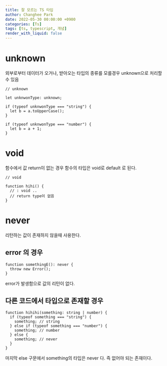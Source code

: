 ```yaml
---
title: 잘 모르는 TS 타입
author: Changhee Park
date: 2022-05-30 00:00:00 +0900
categories: [Ts]
tags: [ts, typescript, 개념]
render_with_liquid: false
---
```


# unknown

외부로부터 데이터가 오거나, 받아오는 타입의 종류를 모를경우 unknown으로 처리할 수 있음

```tsx
// unknown

let unknwonType: unknown;

if (typeof unknwonType === "string") {
  let b = a.toUpperCase();
}

if (typeof unknwonType === "number") {
  let b = a + 1;
}
```

# void

함수에서 값 return이 없는 경우 함수의 타입은 void로 default 로 된다.

```tsx
// void

function hihi() {
  // : void ..
  // return type이 없음
}
```

# never

리턴하는 값이 존재하지 않을때 사용한다.

## error 의 경우

```tsx
function somethingE(): never {
  throw new Error();
}
```

error가 발생함으로 값의 리턴이 없다.

## 다른 코드에서 타입으로 존재할 경우

```tsx
function hihihi(something: string | number) {
  if (typeof something === "string") {
    something; // string
  } else if (typeof something === "number") {
    something; // number
  } else {
    something; // never
  }
}
```

마지막 else 구문에서 something의 타입은 never 다. 즉 없어야 되는 존재이다.
